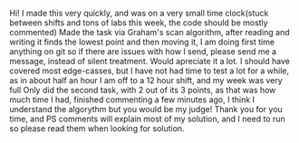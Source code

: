 Hi! 
I made this very quickly, and was on a very small time clock(stuck between shifts and tons of labs this week, the code should be mostly commented)
Made the task via Graham's scan algorithm, after reading and writing it finds the lowest point and then moving it,
I am doing first time anything on git so if there are issues with how I send, please send me a message, instead of silent treatment.
Would apreciate it a lot. 
I should have covered most edge-casses, but I have not had time to test a lot for a while, as in about half an hour I am off to a 12 hour shift, and my week was very full
Only did the second task, with 2 out of its 3 points, as that was how much time I had, finished commenting a few minutes ago, I think I understand the algorythm but you would be my judge!
Thank you for you time, and PS comments will explain most of my solution, and I need to run so please read them when looking for solution.
